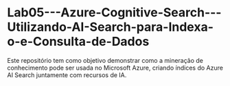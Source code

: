 # Lab05---Azure-Cognitive-Search---Utilizando-AI-Search-para-Indexa-o-e-Consulta-de-Dados
Este repositório tem como objetivo demonstrar como a mineração de conhecimento pode ser usada no Microsoft Azure, criando índices do Azure AI Search juntamente com recursos de IA.
